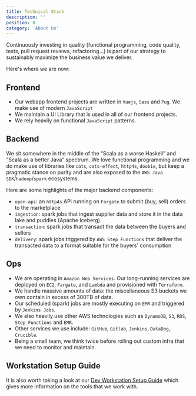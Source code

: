 ```yaml
---
title: Technical Stack
description: ''
position: 8
category: 'About Us'
---
```


Continuously investing in quality (functional programming, code quality, tests, pull request reviews, refactoring…) is part of our strategy to
sustainably maximize the business value we deliver.

Here's where we are now:

## Frontend

- Our webapp frontend projects are written in `Vuejs`, `Sass` and `Pug`. We make use of modern `JavaScript`
- We maintain a UI Library that is used in all of our frontend projects.
- We rely heavily on functional `JavaScript` patterns. 

## Backend

We sit somewhere in the middle of the “Scala as a worse Haskell” and “Scala as a better Java” spectrum.  We love
functional programming and we do make use of libraries like `cats`, `cats-effect`, `http4s`, `doobie`, but keep a pragmatic 
stance on purity and are also exposed to the `AWS Java SDK`/`hadoop`/`spark` ecosystems. 

Here are some highlights of the major backend components:
- `open-api`: an `http4s` API running on `Fargate` to submit (buy, sell) orders to the marketplace
- `ingestion`: spark jobs that ingest supplier data and store it in the data lake and puddles (Apache Iceberg).
- `transaction`: spark jobs that transact the data between the buyers and sellers
- `delivery`: spark jobs triggered by `AWS Step Functions` that deliver the transacted data to a format suitable for the buyers' consumption

## Ops
- We are operating in `Amazon Web Services`.  Our long-running services are deployed on `EC2`, `Fargate`, and `Lambda` and provisioned with `Terraform`.
- We handle massive amounts of data: the miscellaneous S3 buckets we own contain in excess of 300TB of data.
- Our scheduled (spark) jobs are mostly executing on `EMR` and triggered by `Jenkins Jobs`.
- We also heavily use other AWS technologies such as `DynamoDB`, `S3`, `RDS`, `Step Functions` and `EMR`.
- Other services we use include: `GitHub`, `Gitlab`, `Jenkins`, `DataDog`, `Crucible`.
- Being a small team, we think twice before rolling out custom infra that we need to monitor and maintain. 

## Workstation Setup Guide

It is also worth taking a look at our [Dev Workstation Setup Guide](/process/dev-workstation-setup) which  
gives more information on the tools that we work with.